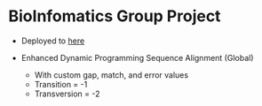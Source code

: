 # BioInfomatics Group Project

- Deployed to [here](https://danielshamsudin-bioinfo-main-ojoe0i.streamlitapp.com/)

- Enhanced Dynamic Programming Sequence Alignment (Global)
	- With custom gap, match, and error values
	- Transition = -1
	- Transversion = -2
